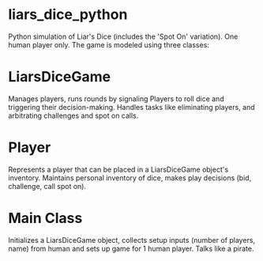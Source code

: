 # liars_dice_python
Python simulation of Liar's Dice (includes the 'Spot On' variation). One human player only.
The game is modeled using three classes:

# LiarsDiceGame
Manages players, runs rounds by signaling Players to roll dice and triggering their decision-making. Handles tasks like eliminating players, and arbitrating challenges and spot on calls.

# Player
Represents a player that can be placed in a LiarsDiceGame object's inventory. Maintains personal inventory of dice, makes play decisions (bid, challenge, call spot on).

# Main Class
Initializes a LiarsDiceGame object, collects setup inputs (number of players, name) from human and sets up game for 1 human player. Talks like a pirate.